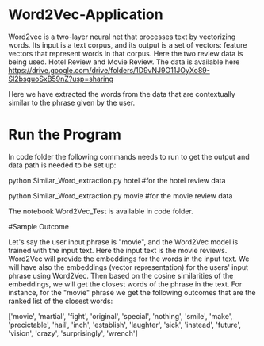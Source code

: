 # Word2Vec-Application

Word2vec is a two-layer neural net that processes text by vectorizing words. Its input is a text corpus,  and its output is a set of vectors: feature vectors that represent words in that corpus. Here the two review data is being used. Hotel Review and Movie Review. The data is available here https://drive.google.com/drive/folders/1D9vNJ9O11JOyXo89-Sl2bsguoSxB59nZ?usp=sharing

Here we have extracted the words from the data that are contextually similar to the phrase given by the user.  

# Run the Program

In code folder the following commands needs to run to get the output and data path is needed to be set up:

python Similar_Word_extraction.py hotel   #for the hotel review data

python Similar_Word_extraction.py movie   #for the movie review data


The notebook Word2Vec_Test is available in code folder. 

#Sample Outcome

Let's say the user input phrase is "movie", and the Word2Vec model is trained with the input text. Here the input text is the movie reviews. Word2Vec will provide the embeddings for the words in the input text. We will have also the embeddings (vector representation) for the users' input phrase using Word2Vec. Then based on the cosine similarities of the embeddings, we will get the closest words of the phrase in the text. For instance, for the "movie" phrase we get the following outcomes that are the ranked list of the closest words:

['movie', 'martial', 'fight', 'original', 'special', 'nothing', 'smile', 'make', 'precictable', 'hail', 'inch', 'establish', 'laughter', 'sick', 'instead', 'future', 'vision', 'crazy', 'surprisingly', 'wrench']
